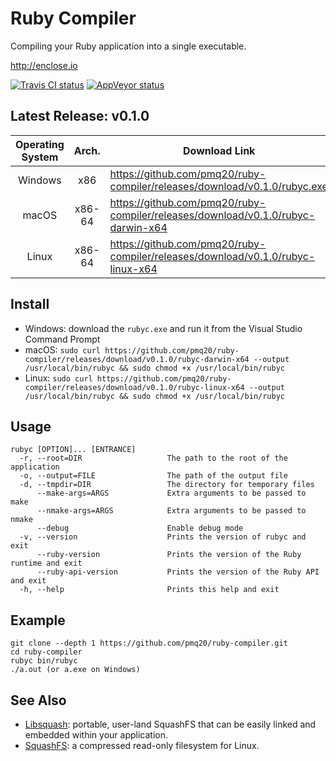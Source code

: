 # Ruby Compiler

Compiling your Ruby application into a single executable.

http://enclose.io

[![Travis CI status](https://travis-ci.org/pmq20/ruby-compiler.svg?branch=master)](https://travis-ci.org/pmq20/ruby-compiler)
[![AppVeyor status](https://ci.appveyor.com/api/projects/status/93i36eliiy6v3686/branch/master?svg=true)](https://ci.appveyor.com/project/pmq20/ruby-compiler/branch/master)

## Latest Release: v0.1.0

| Operating System |  Arch.  | Download Link                                                                     |
|:----------------:|:-------:|-----------------------------------------------------------------------------------|
|      Windows     |   x86   | https://github.com/pmq20/ruby-compiler/releases/download/v0.1.0/rubyc.exe         |
|       macOS      |  x86-64 | https://github.com/pmq20/ruby-compiler/releases/download/v0.1.0/rubyc-darwin-x64  |
|       Linux      |  x86-64 | https://github.com/pmq20/ruby-compiler/releases/download/v0.1.0/rubyc-linux-x64   |

## Install

- Windows: download the `rubyc.exe` and run it from the Visual Studio Command Prompt
- macOS: `sudo curl https://github.com/pmq20/ruby-compiler/releases/download/v0.1.0/rubyc-darwin-x64 --output /usr/local/bin/rubyc && sudo chmod +x /usr/local/bin/rubyc`
- Linux: `sudo curl https://github.com/pmq20/ruby-compiler/releases/download/v0.1.0/rubyc-linux-x64 --output /usr/local/bin/rubyc && sudo chmod +x /usr/local/bin/rubyc`

## Usage

    rubyc [OPTION]... [ENTRANCE]
      -r, --root=DIR                   The path to the root of the application
      -o, --output=FILE                The path of the output file
      -d, --tmpdir=DIR                 The directory for temporary files
          --make-args=ARGS             Extra arguments to be passed to make
          --nmake-args=ARGS            Extra arguments to be passed to nmake
          --debug                      Enable debug mode
      -v, --version                    Prints the version of rubyc and exit
          --ruby-version               Prints the version of the Ruby runtime and exit
          --ruby-api-version           Prints the version of the Ruby API and exit
      -h, --help                       Prints this help and exit

## Example

    git clone --depth 1 https://github.com/pmq20/ruby-compiler.git
    cd ruby-compiler
    rubyc bin/rubyc
    ./a.out (or a.exe on Windows)

## See Also

- [Libsquash](https://github.com/pmq20/libsquash): portable, user-land SquashFS that can be easily linked and embedded within your application.
- [SquashFS](http://squashfs.sourceforge.net/): a compressed read-only filesystem for Linux.
